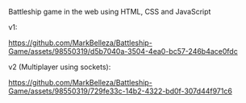Battleship game in the web using HTML, CSS and JavaScript

v1:

https://github.com/MarkBelleza/Battleship-Game/assets/98550319/d5b7040a-3504-4ea0-bc57-246b4ace0fdc


v2 (Multiplayer using sockets):

https://github.com/MarkBelleza/Battleship-Game/assets/98550319/729fe33c-14b2-4322-bd0f-307d44f971c6
